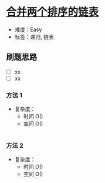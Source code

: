 # [合并两个排序的链表](https://leetcode-cn.com/problems/he-bing-liang-ge-pai-xu-de-lian-biao-lcof/)

- 难度：Easy
- 标签：递归, 链表

## 刷题思路

- [ ] xx
- [ ] xx

### 方法 1

- 复杂度：
    - 时间 O()
    - 空间 O()

``` js

```

### 方法 2

- 复杂度：
    - 时间 O()
    - 空间 O()

``` js

```
